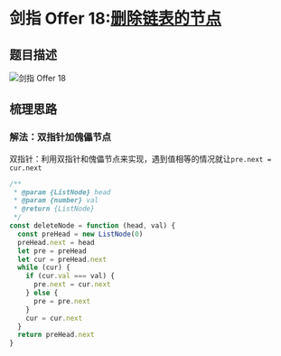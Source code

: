 # 剑指 Offer 18:[删除链表的节点](https://leetcode-cn.com/problems/remove-duplicate-node-lcci/)

## 题目描述

![剑指 Offer 18](https://blog-1256985533.cos.ap-nanjing.myqcloud.com/img/剑指offer18_deleteNode.png)

## 梳理思路

### 解法：双指针加傀儡节点

双指针：利用双指针和傀儡节点来实现，遇到值相等的情况就让`pre.next = cur.next`

```javascript
/**
 * @param {ListNode} head
 * @param {number} val
 * @return {ListNode}
 */
const deleteNode = function (head, val) {
  const preHead = new ListNode(0)
  preHead.next = head
  let pre = preHead
  let cur = preHead.next
  while (cur) {
    if (cur.val === val) {
      pre.next = cur.next
    } else {
      pre = pre.next
    }
    cur = cur.next
  }
  return preHead.next
}
```
